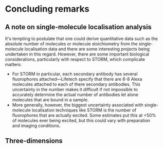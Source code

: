 # Concluding remarks
## A note on single-molecule localisation analysis
It's tempting to postulate that one could derive quantitative data such as the absolute number of molecules or molecule stoichiometry from the single-molecule localisation data and there are some interesting projects being undertaken in this regard. However, there are some important biological considerations, particularly with respect to STORM, which complicate matters:
* For STORM in particular, each secondary antibody has several fluorophores attached—Lifetech specify that there are 6-8 Alexa molecules attached to each of there secondary antibodies. This uncertainty in the number makes it difficult if not impossible to accurately determine the actual number of antibodies let alone molecules that are bound in a sample.
* More generally, however, the biggest uncertainty associated with single-molecule localisation techniques like STORM is the number of fluorophores that are actually excited. Some estimates put this at <50% of molecules ever being excited, but this could vary with preparation and imaging conditions.

## Three-dimensions
